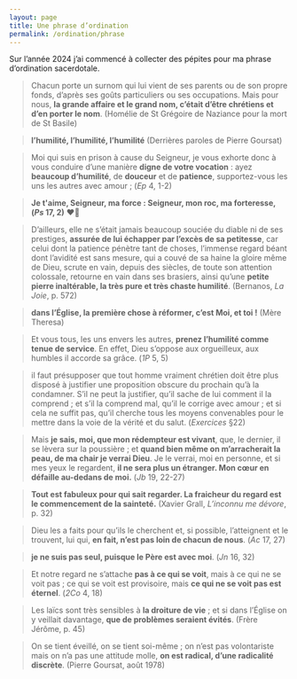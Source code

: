 ```yaml
---
layout: page
title: Une phrase d’ordination
permalink: /ordination/phrase
---
```


Sur l’année 2024 j’ai commencé à collecter des pépites pour ma phrase d’ordination sacerdotale.

> Chacun porte un surnom qui lui vient de ses parents ou de son propre fonds, d’après ses goûts particuliers ou ses occupations. Mais pour nous, **la grande affaire et le grand nom, c’était d’être chrétiens et d’en porter le nom**. (Homélie de St Grégoire de Naziance pour la mort de St Basile)

> **l’humilité, l’humilité, l’humilité** (Derrières paroles de Pierre Goursat)

> Moi qui suis en prison à cause du Seigneur, je vous exhorte donc à vous conduire d’une manière **digne de votre vocation** : ayez **beaucoup d’humilité**, de **douceur** et de **patience**, supportez-vous les uns les autres avec amour ; (*Ep* 4, 1-2)

> **Je t'aime, Seigneur, ma force : Seigneur, mon roc, ma forteresse, (*Ps* 17, 2)** ❤️‍🔥 

> D’ailleurs, elle ne s’était jamais beaucoup souciée du diable ni de ses prestiges, **assurée de lui échapper par l’excès de sa petitesse**, car celui dont la patience pénètre tant de choses, l’immense regard béant dont l’avidité est sans mesure, qui a couvé de sa haine la gloire même de Dieu, scrute en vain, depuis des siècles, de toute son attention colossale, retourne en vain dans ses brasiers, ainsi qu’une **petite pierre inaltérable, la très pure et très chaste humilité**. (Bernanos, *La Joie*, p. 572)

> **dans l’Église, la première chose à réformer, c’est Moi, et toi !** (Mère Theresa)

> Et vous tous, les uns envers les autres, **prenez l’humilité comme tenue de service**. En effet, Dieu s’oppose aux orgueilleux, aux humbles il accorde sa grâce. (*1P* 5, 5)

> il faut présupposer que tout homme vraiment chrétien doit être plus disposé à justifier une proposition obscure du prochain qu’à la condamner. S’il ne peut la justifier, qu’il sache de lui comment il la comprend ; et s’il la comprend mal, qu’il le corrige avec amour ; et si cela ne suffit pas, qu’il cherche tous les moyens convenables pour le mettre dans la voie de la vérité et du salut. (*Exercices* §22)

> Mais **je sais, moi, que mon rédempteur est vivant**, que, le dernier, il se lèvera sur la poussière ; et **quand bien même on m’arracherait la peau, de ma chair je verrai Dieu**. Je le verrai, moi en personne, et si mes yeux le regardent, **il ne sera plus un étranger. Mon cœur en défaille au-dedans de moi.** (*Jb* 19, 22-27)

> **Tout est fabuleux pour qui sait regarder. La fraicheur du regard est le commencement de la sainteté.** (Xavier Grall, *L’inconnu me dévore*, p. 32)

> Dieu les a faits pour qu’ils le cherchent et, si possible, l’atteignent et le trouvent, lui qui, **en fait, n’est pas loin de chacun de nous**. (*Ac* 17, 27)

> **je ne suis pas seul, puisque le Père est avec moi**. (*Jn* 16, 32)

> Et notre regard ne s’attache **pas à ce qui se voit**, mais à ce qui ne se voit pas ; ce qui se voit est provisoire, mais **ce qui ne se voit pas est éternel**. (*2Co* 4, 18)

> Les laïcs sont très sensibles à **la droiture de vie** ; et si dans l’Église on y veillait davantage, **que de problèmes seraient évités**. (Frère Jérôme, p. 45)

> On se tient éveillé, on se tient soi-même ; on n’est pas volontariste mais on n’a pas une attitude molle, **on est radical, d’une radicalité discrète**. (Pierre Goursat, août 1978)

